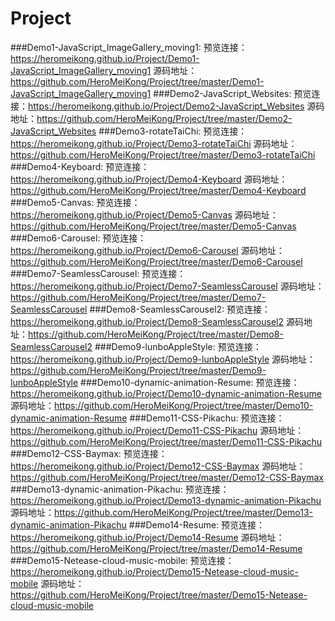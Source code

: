# Project
###Demo1-JavaScript_ImageGallery_moving1:
预览连接：https://heromeikong.github.io/Project/Demo1-JavaScript_ImageGallery_moving1
源码地址：https://github.com/HeroMeiKong/Project/tree/master/Demo1-JavaScript_ImageGallery_moving1
###Demo2-JavaScript_Websites:
预览连接：https://heromeikong.github.io/Project/Demo2-JavaScript_Websites
源码地址：https://github.com/HeroMeiKong/Project/tree/master/Demo2-JavaScript_Websites
###Demo3-rotateTaiChi:
预览连接：https://heromeikong.github.io/Project/Demo3-rotateTaiChi
源码地址：https://github.com/HeroMeiKong/Project/tree/master/Demo3-rotateTaiChi
###Demo4-Keyboard:
预览连接：https://heromeikong.github.io/Project/Demo4-Keyboard
源码地址：https://github.com/HeroMeiKong/Project/tree/master/Demo4-Keyboard
###Demo5-Canvas:
预览连接：https://heromeikong.github.io/Project/Demo5-Canvas
源码地址：https://github.com/HeroMeiKong/Project/tree/master/Demo5-Canvas
###Demo6-Carousel:
预览连接：https://heromeikong.github.io/Project/Demo6-Carousel
源码地址：https://github.com/HeroMeiKong/Project/tree/master/Demo6-Carousel
###Demo7-SeamlessCarousel:
预览连接：https://heromeikong.github.io/Project/Demo7-SeamlessCarousel
源码地址：https://github.com/HeroMeiKong/Project/tree/master/Demo7-SeamlessCarousel
###Demo8-SeamlessCarousel2:
预览连接：https://heromeikong.github.io/Project/Demo8-SeamlessCarousel2
源码地址：https://github.com/HeroMeiKong/Project/tree/master/Demo8-SeamlessCarousel2
###Demo9-lunboAppleStyle:
预览连接：https://heromeikong.github.io/Project/Demo9-lunboAppleStyle
源码地址：https://github.com/HeroMeiKong/Project/tree/master/Demo9-lunboAppleStyle
###Demo10-dynamic-animation-Resume:
预览连接：https://heromeikong.github.io/Project/Demo10-dynamic-animation-Resume
源码地址：https://github.com/HeroMeiKong/Project/tree/master/Demo10-dynamic-animation-Resume
###Demo11-CSS-Pikachu:
预览连接：https://heromeikong.github.io/Project/Demo11-CSS-Pikachu
源码地址：https://github.com/HeroMeiKong/Project/tree/master/Demo11-CSS-Pikachu
###Demo12-CSS-Baymax:
预览连接：https://heromeikong.github.io/Project/Demo12-CSS-Baymax
源码地址：https://github.com/HeroMeiKong/Project/tree/master/Demo12-CSS-Baymax
###Demo13-dynamic-animation-Pikachu:
预览连接：https://heromeikong.github.io/Project/Demo13-dynamic-animation-Pikachu
源码地址：https://github.com/HeroMeiKong/Project/tree/master/Demo13-dynamic-animation-Pikachu
###Demo14-Resume:
预览连接：https://heromeikong.github.io/Project/Demo14-Resume
源码地址：https://github.com/HeroMeiKong/Project/tree/master/Demo14-Resume
###Demo15-Netease-cloud-music-mobile:
预览连接：https://heromeikong.github.io/Project/Demo15-Netease-cloud-music-mobile
源码地址：https://github.com/HeroMeiKong/Project/tree/master/Demo15-Netease-cloud-music-mobile
